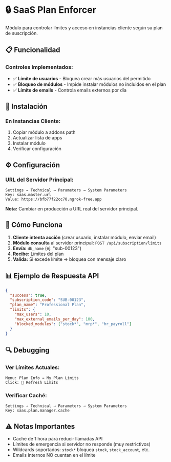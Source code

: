  # 🔒 SaaS Plan Enforcer

Módulo para controlar límites y acceso en instancias cliente según su plan de suscripción.

## 📋 Funcionalidad

### **Controles Implementados:**
- ✅ **Límite de usuarios** - Bloquea crear más usuarios del permitido
- ✅ **Bloqueo de módulos** - Impide instalar módulos no incluidos en el plan
- ✅ **Límite de emails** - Controla emails externos por día

## 🔧 Instalación

### **En Instancias Cliente:**
1. Copiar módulo a addons path
2. Actualizar lista de apps
3. Instalar módulo
4. Verificar configuración

## ⚙️ Configuración

### **URL del Servidor Principal:**
```
Settings → Technical → Parameters → System Parameters
Key: saas.master.url
Value: https://bfb77f22cc70.ngrok-free.app
```

**Nota:** Cambiar en producción a URL real del servidor principal.

## 🎯 Cómo Funciona

1. **Cliente intenta acción** (crear usuario, instalar módulo, enviar email)
2. **Módulo consulta** al servidor principal: `POST /api/subscription/limits`
3. **Envía:** `db_name` (ej: "sub-00123")
4. **Recibe:** Límites del plan
5. **Valida:** Si excede límite → bloquea con mensaje claro

## 📊 Ejemplo de Respuesta API

```json
{
  "success": true,
  "subscription_code": "SUB-00123",
  "plan_name": "Professional Plan",
  "limits": {
    "max_users": 10,
    "max_external_emails_per_day": 100,
    "blocked_modules": ["stock*", "mrp*", "hr_payroll"]
  }
}
```

## 🔍 Debugging

### **Ver Límites Actuales:**
```
Menu: Plan Info → My Plan Limits
Click: 🔄 Refresh Limits
```

### **Verificar Caché:**
```
Settings → Technical → Parameters → System Parameters
Key: saas.plan.manager.cache
```

## ⚠️ Notas Importantes

- Cache de 1 hora para reducir llamadas API
- Límites de emergencia si servidor no responde (muy restrictivos)
- Wildcards soportados: `stock*` bloquea `stock`, `stock_account`, etc.
- Emails internos NO cuentan en el límite
